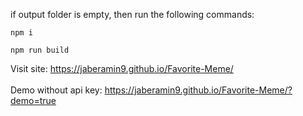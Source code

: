 if output folder is empty, then run the following commands:
```
npm i
``` 
```
npm run build
```
Visit site: https://jaberamin9.github.io/Favorite-Meme/ 
\
\
Demo without api key: https://jaberamin9.github.io/Favorite-Meme/?demo=true
